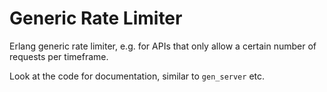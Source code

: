 # Generic Rate Limiter

Erlang generic rate limiter, e.g. for APIs that only allow a certain number of requests per timeframe.

Look at the code for documentation, similar to `gen_server` etc.
